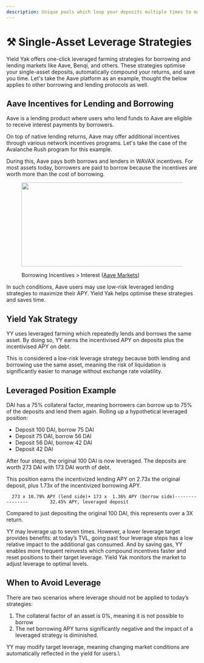 ```yaml
---
description: Unique pools which loop your deposits multiple times to maximise rewards
---
```


# ⚒ Single-Asset Leverage Strategies

Yield Yak offers one-click leveraged farming strategies for borrowing and lending markets like Aave, Benqi, and others.  These strategies optimise your single-asset deposits, automatically compound your returns, and save you time. Let's take the Aave platform as an example, thought the below applies to other borrowing and lending protocols as well.&#x20;

## Aave Incentives for Lending and Borrowing <a href="#a709" id="a709"></a>

Aave is a lending product where users who lend funds to Aave are eligible to receive interest payments by borrowers.

On top of native lending returns, Aave may offer additional incentives through various network incentives programs. Let's take the case of the Avalanche Rush program for this example.&#x20;

During this, Aave pays both borrows and lenders in WAVAX incentives. For most assets today, borrowers are paid to borrow because the incentives are worth more than the cost of borrowing.

<figure><img src="https://miro.medium.com/v2/resize:fit:1400/1*t-HRKtfZ85x-q9-aCJ7t6Q.png" alt="" height="221" width="700"><figcaption><p>Borrowing Incentives > Interest (<a href="https://app.aave.com/markets">Aave Markets</a>)</p></figcaption></figure>

In such conditions, Aave users may use low-risk leveraged lending strategies to maximize their APY. Yield Yak helps optimise these strategies and saves time.

## Yield Yak Strategy <a href="#d0b3" id="d0b3"></a>

YY uses leveraged farming which repeatedly lends and borrows the same asset. By doing so, YY earns the incentivised APY on deposits plus the incentivised APY on debt.

This is considered a low-risk leverage strategy because both lending and borrowing use the same asset, meaning the risk of liquidation is significantly easier to manage without exchange rate volatility.

## Leveraged Position Example <a href="#45cb" id="45cb"></a>

DAI has a 75% collateral factor, meaning borrowers can borrow up to 75% of the deposits and lend them again. Rolling up a hypothetical leveraged position:

* Deposit 100 DAI, borrow 75 DAI
* Deposit 75 DAI, borrow 56 DAI
* Deposit 56 DAI, borrow 42 DAI
* Deposit 42 DAI

After four steps, the original 100 DAI is now leveraged. The deposits are worth 273 DAI with 173 DAI worth of debt.

This position earns the incentivized lending APY on 2.73x the original deposit, plus 1.73x of the incentivized borrowing APY.

```
  273 x 10.79% APY (lend side)+ 173 x  1.36% APY (borrow side)----------------        32.45% APY, leveraged deposit
```

Compared to just depositing the original 100 DAI, this represents over a 3X return.

YY may leverage up to seven times. However, a lower leverage target provides benefits: at today’s TVL, going past four leverage steps has a low relative impact to the additional gas consumed. And by saving gas, YY enables more frequent reinvests which compound incentives faster and reset positions to their target leverage.  Yield Yak monitors the market to adjust leverage to optimal levels.&#x20;

## When to Avoid Leverage <a href="#1a5f" id="1a5f"></a>

There are two scenarios where leverage should not be applied to today’s strategies:

1. The collateral factor of an asset is 0%, meaning it is not possible to borrow
2. The net borrowing APY turns significantly negative and the impact of a leveraged strategy is diminished.

YY may modify target leverage, meaning changing market conditions are automatically reflected in the yield for users.\

